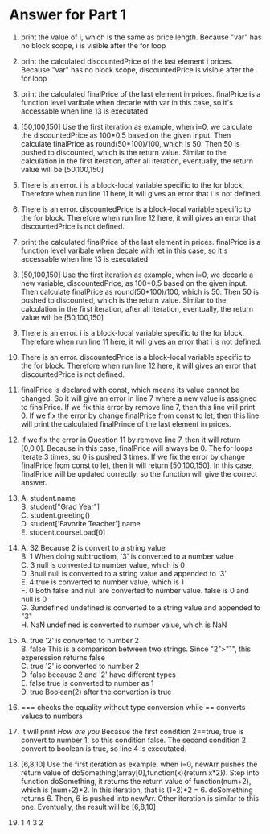 # Answer for Part 1

1. print the value of i, which is the same as price.length. Because "var" has no block scope, i is visible after the for loop

2. print the calculated discountedPrice of the last element i prices. Because "var" has no block scope, discountedPrice is visible after the for loop

3. print the calculated finalPrice of the last element in prices. finalPrice is a function level varibale when decarle with var in this case, so it's accessable when line 13 is executated

4. [50,100,150] Use the first iteration as example, when i=0, we calculate the discountedPrice as 100\*0.5 based on the given input. Then calculate finalPrice as round(50\*100)/100, which is 50. Then 50 is pushed to discounted, which is the return value. Similar to the calculation in the first iteration, after all iteration, eventually, the return value will be [50,100,150]

5. There is an error. i is a block-local variable specific to the for block. Therefore when run line 11 here, it will gives an error that i is not defined.

6. There is an error. discountedPrice is a block-local variable specific to the for block. Therefore when run line 12 here, it will gives an error that discountedPrice is not defined.

7. print the calculated finalPrice of the last element in prices. finalPrice is a function level varibale when decale with let in this case, so it's accessable when line 13 is executated

8. [50,100,150] Use the first iteration as example, when i=0, we decarle a new variable, discountedPrice, as 100\*0.5 based on the given input. Then calculate finalPrice as round(50\*100)/100, which is 50. Then 50 is pushed to discounted, which is the return value. Similar to the calculation in the first iteration, after all iteration, eventually, the return value will be [50,100,150]

9. There is an error. i is a block-local variable specific to the for block. Therefore when run line 11 here, it will gives an error that i is not defined.

10. There is an error. discountedPrice is a block-local variable specific to the for block. Therefore when run line 12 here, it will gives an error that discountedPrice is not defined.

11. finalPrice is declared with const, which means its value cannot be changed. So it will give an error in line 7 where a new value is assigned to finalPrice. If we fix this error by remove line 7, then this line will print 0. If we fix the error by change finalPrice from const to let, then this line will print the calculated finalPrince of the last element in prices.

12. If we fix the error in Question 11 by remove line 7, then it will return [0,0,0]. Because in this case, finalPrice will always be 0. The for loops iterate 3 times, so 0 is pushed 3 times.  If we fix the error by change finalPrice from const to let, then it will return [50,100,150]. In this case, finalPrice will be updated correctly, so the function will give the correct answer.

13. A. student.name  
    B. student["Grad Year"]  
    C. student.greeting()  
    D. student['Favorite Teacher'].name  
    E. student.courseLoad[0]

14. A. 32 Because 2 is convert to a string value  
    B. 1 When doing subtructiom, '3' is converted to a number value  
    C. 3 null is converted to number value, which is 0  
    D. 3null null is converted to a string value and appended to '3'  
    E. 4 true is converted to number value, which is 1  
    F. 0 Both false and null are converted to number value. false is 0 and null is 0  
    G. 3undefined undefined is converted to a string value and appended to "3"  
    H. NaN undefined is converted to number value, which is NaN  

15. A. true '2' is converted to number 2  
    B. false This is a comparison between two strings. Since "2">"1", this experession returns false  
    C. true '2' is converted to number 2  
    D. false because 2 and '2' have different types  
    E. false true is converted to number as 1  
    D. true Boolean(2) after the convertion is true  

16. === checks the equality without type conversion while == converts values to numbers

17. It will print *How are you*  Becasue the first condition 2==true, true is convert to number 1, so this condition false. The second condition 2 convert to boolean is true, so line 4 is executated.

18. [6,8,10]  Use the first iteration as example. when i=0, newArr pushes the return value of doSomething(array[0],function(x){return x\*2}).  Step into function doSomething, it returns the return value of function(num+2), which is (num+2)\*2. In this iteration, that is (1+2)\*2 = 6. doSomething returns 6. Then, 6 is pushed into newArr. Other iteration is similar to this one. Eventually, the result will be [6,8,10]

19. 1  4  3  2

